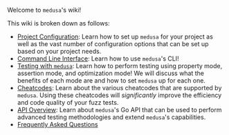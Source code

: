 Welcome to `medusa`'s wiki!

This wiki is broken down as follows:

- [Project Configuration](project-configuration.md): Learn how to set up `medusa` for your project as well as the vast number of configuration options that can be set up based on your project needs.
- [Command Line Interface](command-line-interface.md): Learn how to use `medusa`'s CLI!
- [Testing with `medusa`](writing-tests.md): Learn how to perform testing using property mode, assertion mode, and optimization mode! We will discuss what the benefits of each mode are and how to set `medusa` up for each one.
- [Cheatcodes](): Learn about the various cheatcodes that are supported by `medusa`. Using these cheatcodes will _significantly_ improve the efficiency and code quality of your fuzz tests.
- [API Overview](api-overview.md): Learn about `medusa`'s Go API that can be used to perform advanced testing methodologies and extend `medusa`'s capabilities.
- [Frequently Asked Questions](frequently-asked-questions.md)
